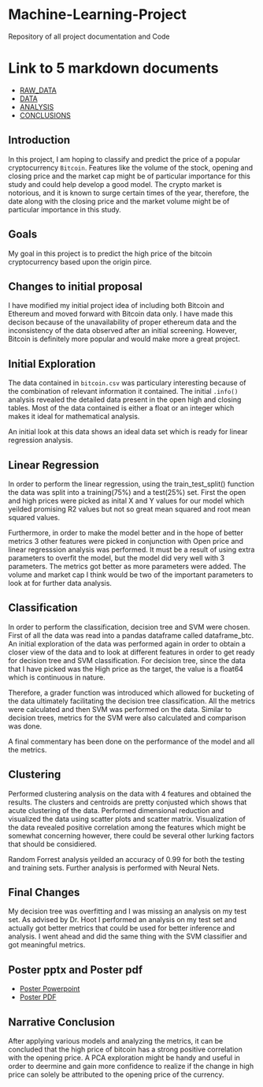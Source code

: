 # Machine-Learning-Project
Repository of all project documentation and Code

# Link to 5 markdown documents
* [RAW_DATA](RAW_DATA.md)
* [DATA](DATA.md)
* [ANALYSIS](ANALYSIS.md)
* [CONCLUSIONS](CONCLUSIONS.md)

## Introduction
In this project, I am hoping to classify and predict the price of a popular cryptocurrency `Bitcoin`. Features like the volume of the stock, opening and closing price and the market cap might be of particular importance for this study and could help develop a good model. The crypto market is notorious, and it is known to surge certain times of the year, therefore, the date along with the closing price and the market volume might be of particular importance in this study.

## Goals
My goal in this project is to predict the high price of the bitcoin cryptocurrency based upon the origin pirce.

## Changes to initial proposal
I have modified my initial project idea of including both Bitcoin and Ethereum and moved forward with Bitcoin data only. I have made this decison because of the unavailability of proper ethereum data and the inconsistency of the data observed after an initial screening. However, Bitcoin is definitely more popular and would make more a great project. 
  
## Initial Exploration
The data contained in `bitcoin.csv` was particulary interesting because of the combination of relevant information it contained. The initial `.info()` analysis revealed the detailed data present in the open high and closing tables. Most of the data contained is either a float or an integer which makes it ideal for mathematical analysis. 

An initial look at this data shows an ideal data set which is ready for linear regression analysis. 

## Linear Regression
In order to perform the linear regression, using the train_test_split() function the data was split into a training(75%) and a test(25%) set. First the open and high prices were picked as inital X and Y values for our model which yeilded promising R2 values but not so great mean squared and root mean squared values. 

Furthermore, in order to make the model better and in the hope of better metrics 3 other features were picked in conjunction with Open price and linear regresssion analysis was performed. It must be a result of using extra parameters to overfit the model, but the model did very well with 3 parameters. The metrics got better as more parameters were added. The volume and market cap I think would be two of the important parameters to look at for further data analysis.

## Classification
In order to perform the classification, decision tree and SVM were chosen. First of all the data was read into a pandas dataframe called dataframe_btc. An initial exploration of the data was performed again in order to obtain a closer view of the data and to look at different features in order to get ready for decision tree and SVM classification. For decision tree, since the data that I have picked was the High price as the target, the value is a float64 which is continuous in nature.

Therefore, a grader function was introduced which allowed for bucketing of the data ultimately facilitating the decision tree classification. All the metrics were calculated and then SVM was performed on the data. Similar to decision trees, metrics for the SVM were also calculated and comparison was done.

A final commentary has been done on the performance of the model and all the metrics. 

## Clustering
Performed clustering analysis on the data with 4 features and obtained the results. 
The clusters and centroids are pretty conjusted which shows that acute clustering of the data. 
Performed dimensional reduction and visualized the data using scatter plots and scatter matrix. 
Visualization of the data revealed positive correlation among the features which might be somewhat concerning
however, there could be several other lurking factors that should be considiered. 

Random Forrest analysis yeilded an accuracy of 0.99 for both the testing and training sets.
Further analysis is performed with Neural Nets. 

## Final Changes
My decision tree was overfitting and I was missing an analysis on my test set. As advised by Dr. Hoot I performed an analysis on my test set and actually got better metrics that could be used for better inference and analysis. I went ahead and did the same thing with the SVM classifier and got meaningful metrics. 

## Poster pptx and Poster pdf

* [Poster Powerpoint](AdhikariBFinalPoster.pptx)
* [Poster PDF](AdhikariBFinalPoster.pdf)

## Narrative Conclusion
After applying various models and analyzing the metrics, it can be concluded that the high price of bitcoin has a strong positive correlation with the opening price. A PCA exploration might be handy and useful in order to deermine and gain more confidence to realize if the change in high price can solely be attributed to the opening price of the currency. 

